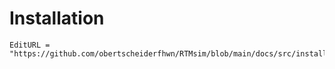 # Installation










```@meta
EditURL = "https://github.com/obertscheiderfhwn/RTMsim/blob/main/docs/src/installation.md"
```